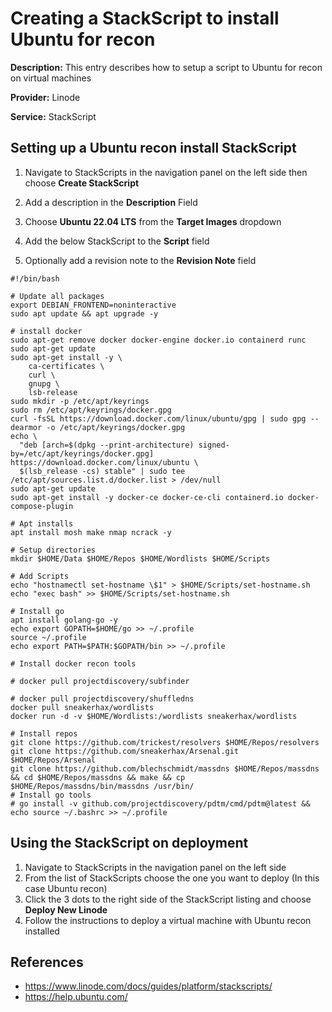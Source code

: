 # Creating a StackScript to install Ubuntu for recon

**Description:** This entry describes how to setup a script to Ubuntu for recon on virtual machines

**Provider:** Linode

**Service:** StackScript

## Setting up a Ubuntu recon install StackScript

1. Navigate to StackScripts in the navigation panel on the left side then choose **Create StackScript**

2. Add a description in the **Description** Field

3. Choose **Ubuntu 22.04 LTS** from the **Target Images** dropdown

4. Add the below StackScript to the **Script** field

5. Optionally add a revision note to the **Revision Note** field

```
#!/bin/bash

# Update all packages
export DEBIAN_FRONTEND=noninteractive
sudo apt update && apt upgrade -y

# install docker
sudo apt-get remove docker docker-engine docker.io containerd runc
sudo apt-get update
sudo apt-get install -y \
    ca-certificates \
    curl \
    gnupg \
    lsb-release
sudo mkdir -p /etc/apt/keyrings
sudo rm /etc/apt/keyrings/docker.gpg
curl -fsSL https://download.docker.com/linux/ubuntu/gpg | sudo gpg --dearmor -o /etc/apt/keyrings/docker.gpg
echo \
  "deb [arch=$(dpkg --print-architecture) signed-by=/etc/apt/keyrings/docker.gpg] https://download.docker.com/linux/ubuntu \
  $(lsb_release -cs) stable" | sudo tee /etc/apt/sources.list.d/docker.list > /dev/null
sudo apt-get update
sudo apt-get install -y docker-ce docker-ce-cli containerd.io docker-compose-plugin

# Apt installs
apt install mosh make nmap ncrack -y

# Setup directories
mkdir $HOME/Data $HOME/Repos $HOME/Wordlists $HOME/Scripts

# Add Scripts
echo "hostnamectl set-hostname \$1" > $HOME/Scripts/set-hostname.sh
echo "exec bash" >> $HOME/Scripts/set-hostname.sh

# Install go
apt install golang-go -y
echo export GOPATH=$HOME/go >> ~/.profile
source ~/.profile
echo export PATH=$PATH:$GOPATH/bin >> ~/.profile

# Install docker recon tools

# docker pull projectdiscovery/subfinder

# docker pull projectdiscovery/shuffledns
docker pull sneakerhax/wordlists
docker run -d -v $HOME/Wordlists:/wordlists sneakerhax/wordlists

# Install repos
git clone https://github.com/trickest/resolvers $HOME/Repos/resolvers
git clone https://github.com/sneakerhax/Arsenal.git $HOME/Repos/Arsenal
git clone https://github.com/blechschmidt/massdns $HOME/Repos/massdns && cd $HOME/Repos/massdns && make && cp $HOME/Repos/massdns/bin/massdns /usr/bin/
# Install go tools
# go install -v github.com/projectdiscovery/pdtm/cmd/pdtm@latest && echo source ~/.bashrc >> ~/.profile
```

## Using the StackScript on deployment

1. Navigate to StackScripts in the navigation panel on the left side
2. From the list of StackScripts choose the one you want to deploy (In this case Ubuntu recon)
3. Click the 3 dots to the right side of the StackScript listing and choose **Deploy New Linode**
4. Follow the instructions to deploy a virtual machine with Ubuntu recon installed
  
## References
* https://www.linode.com/docs/guides/platform/stackscripts/
* https://help.ubuntu.com/
